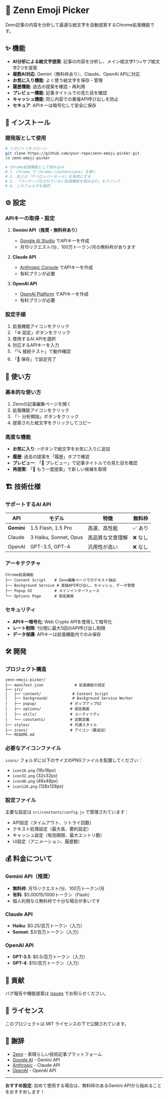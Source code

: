 # 🎨 Zenn Emoji Picker

Zenn記事の内容を分析して最適な絵文字を自動提案するChrome拡張機能です。

## ✨ 機能

- **AI分析による絵文字提案**: 記事の内容を分析し、メイン絵文字1つ+サブ絵文字2つを提案
- **複数AI対応**: Gemini（無料枠あり）、Claude、OpenAI APIに対応
- **お気に入り機能**: よく使う絵文字を保存・管理
- **履歴機能**: 過去の提案を確認・再利用
- **プレビュー機能**: 記事タイトルでの見た目を確認
- **キャッシュ機能**: 同じ内容での重複API呼び出しを防止
- **セキュア**: APIキーは暗号化して安全に保存

## 🚀 インストール

### 開発版として使用

```bash
# リポジトリをクローン
git clone https://github.com/your-repo/zenn-emoji-picker.git
cd zenn-emoji-picker

# Chrome拡張機能として読み込み
# 1. Chrome で chrome://extensions/ を開く
# 2. 右上の「デベロッパーモード」を有効にする
# 3. 「パッケージ化されていない拡張機能を読み込む」をクリック
# 4. このフォルダを選択
```

## ⚙️ 設定

### APIキーの取得・設定

1. **Gemini API（推奨・無料枠あり）**
   - [Google AI Studio](https://aistudio.google.com/app/apikey) でAPIキーを作成
   - 月15リクエスト/分、100万トークン/月の無料枠があります

2. **Claude API**
   - [Anthropic Console](https://console.anthropic.com/) でAPIキーを作成
   - 有料プランが必要

3. **OpenAI API**
   - [OpenAI Platform](https://platform.openai.com/api-keys) でAPIキーを作成
   - 有料プランが必要

### 設定手順

1. 拡張機能アイコンをクリック
2. 「⚙️ 設定」ボタンをクリック
3. 使用するAI APIを選択
4. 対応するAPIキーを入力
5. 「🔍 接続テスト」で動作確認
6. 「💾 保存」で設定完了

## 📖 使い方

### 基本的な使い方

1. Zennの記事編集ページを開く
2. 拡張機能アイコンをクリック
3. 「✨ 分析開始」ボタンをクリック
4. 提案された絵文字をクリックしてコピー

### 高度な機能

- **お気に入り**: ⭐ボタンで絵文字をお気に入りに追加
- **履歴**: 過去の提案を「履歴」タブで確認
- **プレビュー**: 「👀 プレビュー」で記事タイトルでの見た目を確認
- **再提案**: 「🔄 もう一度提案」で新しい候補を取得

## 🏗️ 技術仕様

### サポートするAI API

| API | モデル | 特徴 | 無料枠 |
|-----|--------|------|--------|
| **Gemini** | 1.5 Flash, 1.5 Pro | 高速、高性能 | ✅ あり |
| Claude | 3 Haiku, Sonnet, Opus | 高品質な文章理解 | ❌ なし |
| OpenAI | GPT-3.5, GPT-4 | 汎用性が高い | ❌ なし |

### アーキテクチャ

```
Chrome拡張機能
├── Content Script    # Zenn編集ページでのテキスト抽出
├── Background Service # 直接API呼び出し、キャッシュ、データ管理
├── Popup UI          # メインインターフェース
└── Options Page      # 設定画面
```

### セキュリティ

- **APIキー暗号化**: Web Crypto APIを使用して暗号化
- **レート制限**: 1分間に最大5回のAPI呼び出し制限
- **データ保護**: APIキーは拡張機能内でのみ保存

## 🛠️ 開発

### プロジェクト構造

```
zenn-emoji-picker/
├── manifest.json              # 拡張機能の設定
├── src/
│   ├── content/              # Content Script
│   ├── background/           # Background Service Worker
│   ├── popup/               # ポップアップUI
│   ├── options/             # 設定画面
│   ├── utils/               # ユーティリティ
│   └── constants/           # 定数定義
├── styles/                  # 共通スタイル
├── icons/                   # アイコン（要追加）
└── README.md
```

### 必要なアイコンファイル

`icons/` フォルダに以下のサイズのPNGファイルを配置してください：

- `icon16.png` (16x16px)
- `icon32.png` (32x32px)
- `icon48.png` (48x48px)
- `icon128.png` (128x128px)

### 設定ファイル

主要な設定は `src/constants/config.js` で管理されています：

- API設定（タイムアウト、リトライ回数）
- テキスト処理設定（最大長、要約設定）
- キャッシュ設定（有効期限、最大エントリ数）
- UI設定（アニメーション、履歴数）

## 💰 料金について

### Gemini API（推奨）
- **無料枠**: 月15リクエスト/分、100万トークン/月
- **有料**: $0.00015/1000トークン（Flash）
- 個人利用なら無料枠で十分な場合が多いです

### Claude API
- **Haiku**: $0.25/百万トークン（入力）
- **Sonnet**: $3/百万トークン（入力）

### OpenAI API
- **GPT-3.5**: $0.5/百万トークン（入力）
- **GPT-4**: $10/百万トークン（入力）

## 🤝 貢献

バグ報告や機能提案は [Issues](https://github.com/your-repo/zenn-emoji-picker/issues) でお知らせください。

## 📄 ライセンス

このプロジェクトは MIT ライセンスの下で公開されています。

## 🙏 謝辞

- [Zenn](https://zenn.dev/) - 素晴らしい技術記事プラットフォーム
- [Google AI](https://ai.google/) - Gemini API
- [Anthropic](https://www.anthropic.com/) - Claude API
- [OpenAI](https://openai.com/) - OpenAI API

---

**おすすめ設定**: 初めて使用する場合は、無料枠のあるGemini APIから始めることをおすすめします！